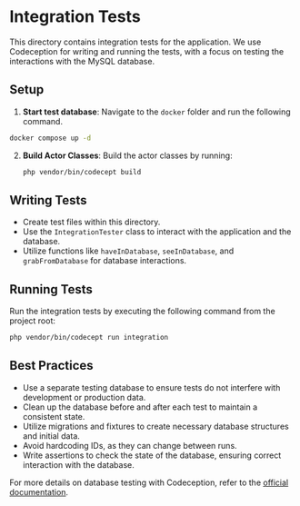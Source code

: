 # Integration Tests

This directory contains integration tests for the application. We use Codeception for writing and running the tests, with a focus on testing the interactions with the MySQL database.

## Setup

1. **Start test database**:
  Navigate to the `docker` folder and run the following command.
  ```bash
  docker compose up -d
  ```

2. **Build Actor Classes**:
   Build the actor classes by running:
   ```bash
   php vendor/bin/codecept build
   ```

## Writing Tests

- Create test files within this directory.
- Use the `IntegrationTester` class to interact with the application and the database.
- Utilize functions like `haveInDatabase`, `seeInDatabase`, and `grabFromDatabase` for database interactions.

## Running Tests

Run the integration tests by executing the following command from the project root:
```bash
php vendor/bin/codecept run integration
```

## Best Practices

- Use a separate testing database to ensure tests do not interfere with development or production data.
- Clean up the database before and after each test to maintain a consistent state.
- Utilize migrations and fixtures to create necessary database structures and initial data.
- Avoid hardcoding IDs, as they can change between runs.
- Write assertions to check the state of the database, ensuring correct interaction with the database.

For more details on database testing with Codeception, refer to the [official documentation](https://codeception.com/docs/modules/Db).
